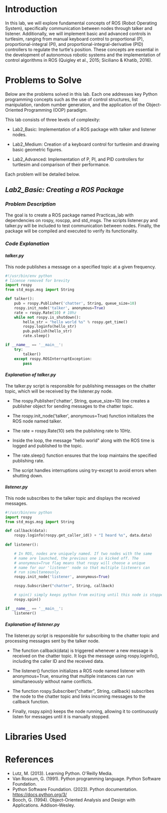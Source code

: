 # Introduction
In this lab, we will explore fundamental concepts of ROS (Robot Operating System), specifically communication between nodes through talker and listener. Additionally, we will implement basic and advanced controls in turtlesim, ranging from manual keyboard control to proportional (P), proportional-integral (PI), and proportional-integral-derivative (PID) controllers to regulate the turtle's position. These concepts are essential in the development of autonomous robotic systems and the implementation of control algorithms in ROS (Quigley et al., 2015; Siciliano & Khatib, 2016).

# Problems to Solve

Below are the problems solved in this lab. Each one addresses key Python programming concepts such as the use of control structures, list manipulation, random number generation, and the application of the Object-Oriented Programming (OOP) paradigm.

This lab consists of three levels of complexity:

- Lab2_Basic: Implementation of a ROS package with talker and listener nodes.

- Lab2_Medium: Creation of a keyboard control for turtlesim and drawing basic geometric figures.

- Lab2_Advanced: Implementation of P, PI, and PID controllers for turtlesim and comparison of their performance.

Each problem will be detailed below.

## *Lab2_Basic: Creating a ROS Package*
### *Problem Description*

The goal is to create a ROS package named Practicas_lab with dependencies on rospy, roscpp, and std_msgs. The scripts listener.py and talker.py will be included to test communication between nodes. Finally, the package will be compiled and executed to verify its functionality.

### *Code Explanation*
#### *talker.py*
This node publishes a message on a specified topic at a given frequency.
```python
#!/usr/bin/env python
# license removed for brevity
import rospy
from std_msgs.msg import String

def talker():
    pub = rospy.Publisher('chatter', String, queue_size=10)
    rospy.init_node('talker', anonymous=True)
    rate = rospy.Rate(10) # 10hz
    while not rospy.is_shutdown():
        hello_str = "hello world %s" % rospy.get_time()
        rospy.loginfo(hello_str)
        pub.publish(hello_str)
        rate.sleep()

if __name__ == '__main__':
    try:
        talker()
    except rospy.ROSInterruptException:
        pass
```
#### *Explanation of talker.py*
The talker.py script is responsible for publishing messages on the chatter topic, which will be received by the listener.py node.

- The rospy.Publisher('chatter', String, queue_size=10) line creates a publisher object for sending messages to the chatter topic.

- The rospy.init_node('talker', anonymous=True) function initializes the ROS node named talker.

- The rate = rospy.Rate(10) sets the publishing rate to 10Hz.

- Inside the loop, the message "hello world" along with the ROS time is logged and published to the topic.

- The rate.sleep() function ensures that the loop maintains the specified publishing rate.

- The script handles interruptions using try-except to avoid errors when shutting down.

#### *listener.py*
This node subscribes to the talker topic and displays the received messages.
```python
#!/usr/bin/env python
import rospy
from std_msgs.msg import String

def callback(data):
    rospy.loginfo(rospy.get_caller_id() + "I heard %s", data.data)
    
def listener():

    # In ROS, nodes are uniquely named. If two nodes with the same
    # name are launched, the previous one is kicked off. The
    # anonymous=True flag means that rospy will choose a unique
    # name for our 'listener' node so that multiple listeners can
    # run simultaneously.
    rospy.init_node('listener', anonymous=True)

    rospy.Subscriber("chatter", String, callback)

    # spin() simply keeps python from exiting until this node is stopped
    rospy.spin()

if __name__ == '__main__':
    listener()
```
#### *Explanation of listener.py*
The listener.py script is responsible for subscribing to the chatter topic and processing messages sent by the talker node.

- The function callback(data) is triggered whenever a new message is received on the chatter topic. It logs the message using rospy.loginfo(), including the caller ID and the received data.

- The listener() function initializes a ROS node named listener with anonymous=True, ensuring that multiple instances can run simultaneously without name conflicts.

- The function rospy.Subscriber("chatter", String, callback) subscribes the node to the chatter topic and links incoming messages to the callback function.

- Finally, rospy.spin() keeps the node running, allowing it to continuously listen for messages until it is manually stopped.

# Libraries Used
# References
- Lutz, M. (2013). Learning Python. O'Reilly Media.
- Van Rossum, G. (1991). Python programming language. Python Software Foundation.
- Python Software Foundation. (2023). Python documentation. https://docs.python.org/3/
- Booch, G. (1994). Object-Oriented Analysis and Design with Applications. Addison-Wesley.